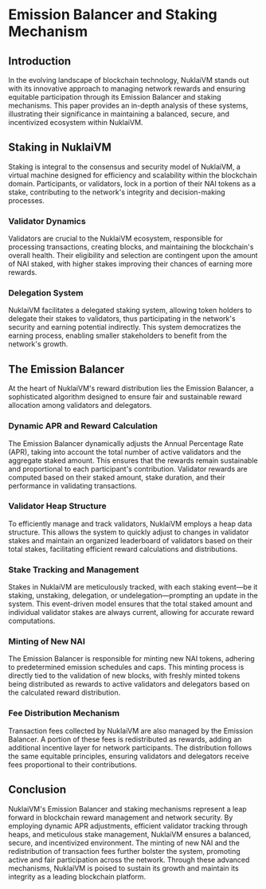 # Emission Balancer and Staking Mechanism

## Introduction

In the evolving landscape of blockchain technology, NuklaiVM stands out with its innovative approach to managing network rewards and ensuring equitable participation through its Emission Balancer and staking mechanisms. This paper provides an in-depth analysis of these systems, illustrating their significance in maintaining a balanced, secure, and incentivized ecosystem within NuklaiVM.

## Staking in NuklaiVM

Staking is integral to the consensus and security model of NuklaiVM, a virtual machine designed for efficiency and scalability within the blockchain domain. Participants, or validators, lock in a portion of their NAI tokens as a stake, contributing to the network's integrity and decision-making processes.

### Validator Dynamics

Validators are crucial to the NuklaiVM ecosystem, responsible for processing transactions, creating blocks, and maintaining the blockchain's overall health. Their eligibility and selection are contingent upon the amount of NAI staked, with higher stakes improving their chances of earning more rewards.

### Delegation System

NuklaiVM facilitates a delegated staking system, allowing token holders to delegate their stakes to validators, thus participating in the network's security and earning potential indirectly. This system democratizes the earning process, enabling smaller stakeholders to benefit from the network's growth.

## The Emission Balancer

At the heart of NuklaiVM's reward distribution lies the Emission Balancer, a sophisticated algorithm designed to ensure fair and sustainable reward allocation among validators and delegators.

### Dynamic APR and Reward Calculation

The Emission Balancer dynamically adjusts the Annual Percentage Rate (APR), taking into account the total number of active validators and the aggregate staked amount. This ensures that the rewards remain sustainable and proportional to each participant's contribution. Validator rewards are computed based on their staked amount, stake duration, and their performance in validating transactions.

### Validator Heap Structure

To efficiently manage and track validators, NuklaiVM employs a heap data structure. This allows the system to quickly adjust to changes in validator stakes and maintain an organized leaderboard of validators based on their total stakes, facilitating efficient reward calculations and distributions.

### Stake Tracking and Management

Stakes in NuklaiVM are meticulously tracked, with each staking event—be it staking, unstaking, delegation, or undelegation—prompting an update in the system. This event-driven model ensures that the total staked amount and individual validator stakes are always current, allowing for accurate reward computations.

### Minting of New NAI

The Emission Balancer is responsible for minting new NAI tokens, adhering to predetermined emission schedules and caps. This minting process is directly tied to the validation of new blocks, with freshly minted tokens being distributed as rewards to active validators and delegators based on the calculated reward distribution.

### Fee Distribution Mechanism

Transaction fees collected by NuklaiVM are also managed by the Emission Balancer. A portion of these fees is redistributed as rewards, adding an additional incentive layer for network participants. The distribution follows the same equitable principles, ensuring validators and delegators receive fees proportional to their contributions.

## Conclusion

NuklaiVM's Emission Balancer and staking mechanisms represent a leap forward in blockchain reward management and network security. By employing dynamic APR adjustments, efficient validator tracking through heaps, and meticulous stake management, NuklaiVM ensures a balanced, secure, and incentivized environment. The minting of new NAI and the redistribution of transaction fees further bolster the system, promoting active and fair participation across the network. Through these advanced mechanisms, NuklaiVM is poised to sustain its growth and maintain its integrity as a leading blockchain platform.
